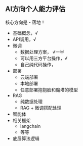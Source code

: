 ## AI方向个人能力评估

核心方向是 - 落地！

- 基础概念，√
- API调用，√
- 微调
  - 数据处理方案， √一半
  - 可以用三方平台操作，√
  - 自己纯代码操作，
- 部署
  - 云端部署
  - 本地部署
  - 任意部署抱抱脸和魔塔的模型
- RAG
  - 纯数据处理
  - RAG + 微调搭配处理
- 智能体
- 相关框架
  - langchain
  - 等等
- 底层算法逻辑
